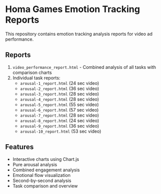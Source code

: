# Homa Games Emotion Tracking Reports

This repository contains emotion tracking analysis reports for video ad performance.

## Reports

1. `video_performance_report.html` - Combined analysis of all tasks with comparison charts
2. Individual task reports:
   - `arousal-1_report.html` (24 sec video)
   - `arousal-2_report.html` (36 sec video)
   - `arousal-3_report.html` (28 sec video)
   - `arousal-4_report.html` (28 sec video)
   - `arousal-5_report.html` (55 sec video)
   - `arousal-6_report.html` (57 sec video)
   - `arousal-7_report.html` (28 sec video)
   - `arousal-8_report.html` (24 sec video)
   - `arousal-9_report.html` (36 sec video)
   - `arousal-10_report.html` (53 sec video)

## Features

- Interactive charts using Chart.js
- Pure arousal analysis
- Combined engagement analysis
- Emotional flow visualization
- Second-by-second analysis
- Task comparison and overview 